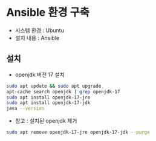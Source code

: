 # Ansible 환경 구축

- 시스템 환경 : Ubuntu
- 설치 내용 : Ansible

## 설치

- openjdk 버전 17 설치

```bash
sudo apt update && sudo apt upgrade
apt-cache search openjdk | grep openjdk-17
sudo apt install openjdk-17-jre
sudo apt install openjdk-17-jdk
java --version

```

- 참고 : 설치된 openjdk 제거

```bash
sudo apt remove openjdk-17-jre openjdk-17-jdk --purge
```
